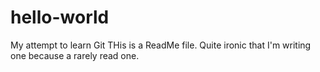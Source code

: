 # hello-world
My attempt to learn Git
THis is a ReadMe file.  Quite ironic that I'm writing one because a rarely read one.  
